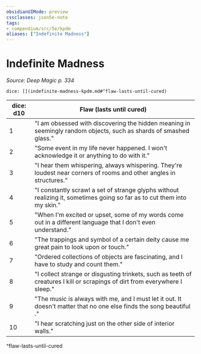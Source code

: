 ```yaml
---
obsidianUIMode: preview
cssclasses: json5e-note
tags:
- compendium/src/5e/kpdm
aliases: ["Indefinite Madness"]
---
```

# Indefinite Madness
*Source: Deep Magic p. 334* 

`dice: [](indefinite-madness-kpdm.md#^flaw-lasts-until-cured)`

| dice: d10 | Flaw (lasts until cured) |
|-----------|--------------------------|
| 1 | "I am obsessed with discovering the hidden meaning in seemingly random objects, such as shards of smashed glass." |
| 2 | "Some event in my life never happened. I won't acknowledge it or anything to do with it." |
| 3 | "I hear them whispering, always whispering. They're loudest near corners of rooms and other angles in structures." |
| 4 | "I constantly scrawl a set of strange glyphs without realizing it, sometimes going so far as to cut them into my skin." |
| 5 | "When I'm excited or upset, some of my words come out in a different language that I don't even understand." |
| 6 | "The trappings and symbol of a certain deity cause me great pain to look upon or touch." |
| 7 | "Ordered collections of objects are fascinating, and I have to study and count them." |
| 8 | "I collect strange or disgusting trinkets, such as teeth of creatures I kill or scrapings of dirt from everywhere I sleep." |
| 9 | "The music is always with me, and I must let it out. It doesn't matter that no one else finds the song beautiful ." |
| 10 | "I hear scratching just on the other side of interior walls." |
^flaw-lasts-until-cured